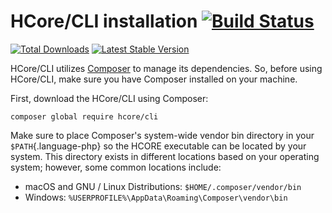 # HCore/CLI installation [![Build Status](https://travis-ci.org/CarmineRummaHwi/hcore-cli.svg?branch=master)](https://travis-ci.org/CarmineRummaHwi/hcore-cli)
                      
[![Total Downloads](https://img.shields.io/packagist/dt/hcore/cli.svg)](https://packagist.org/packages/hcore/cli)
[![Latest Stable Version](https://img.shields.io/packagist/v/hcore/cli.svg)](https://packagist.org/packages/hcore/cli)

HCore/CLI utilizes [Composer](https://getcomposer.org) to manage its
dependencies. So, before using HCore/CLI, make sure you have Composer
installed on your machine.

First, download the HCore/CLI using Composer:

``` {.language-php}
composer global require hcore/cli
```

Make sure to place Composer's system-wide vendor bin directory in your
`$PATH`{.language-php} so the HCORE executable can be located by your
system. This directory exists in different locations based on your
operating system; however, some common locations include:

-   macOS and GNU / Linux Distributions:
    `$HOME/.composer/vendor/bin`
-   Windows:
    `%USERPROFILE%\AppData\Roaming\Composer\vendor\bin`

